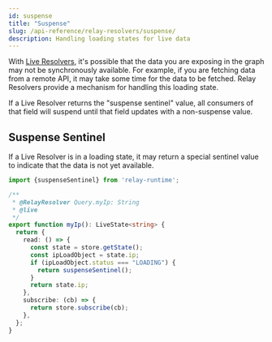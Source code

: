 ```yaml
---
id: suspense
title: "Suspense"
slug: /api-reference/relay-resolvers/suspense/
description: Handling loading states for live data
---
```


With [Live Resolvers](./live-fields.md), it's possible that the data you are exposing in the graph may not be synchronously available. For example, if you are fetching data from a remote API, it may take some time for the data to be fetched. Relay Resolvers provide a mechanism for handling this loading state.

If a Live Resolver returns the "suspense sentinel" value, all consumers of that field will suspend until that field updates with a non-suspense value.

## Suspense Sentinel

If a Live Resolver is in a loading state, it may return a special sentinel value to indicate that the data is not yet available.

```ts
import {suspenseSentinel} from 'relay-runtime';

/**
 * @RelayResolver Query.myIp: String
 * @live
 */
export function myIp(): LiveState<string> {
  return {
    read: () => {
      const state = store.getState();
      const ipLoadObject = state.ip;
      if (ipLoadObject.status === "LOADING") {
        return suspenseSentinel();
      }
      return state.ip;
    },
    subscribe: (cb) => {
      return store.subscribe(cb);
    },
  };
}

